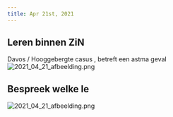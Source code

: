 ```yaml
---
title: Apr 21st, 2021
---
```


## Leren binnen ZiN
Davos / Hooggebergte casus , betreft een astma geval
![2021_04_21_afbeelding.png](https://cdn.logseq.com/%2F8f1ae382-5f18-4f77-89b5-10a6cfda69c53afb3ad9-9682-4cce-93a7-9b0bd74143962021_04_21_afbeelding.png?Expires=4772591352&Signature=DV-MbJsYVtoIk6zlfJ46qiGacZ0~FGJ~tNxPkA8-2l~UJ81HkxfYnIex8Mse8IpPBR~9s1RmUtHeU3B7I73Ie3PdLN-Y4wVnUs1~ozq3q~0NpkSJDSfzENyY17JiccC0OQom7XbEbRSPZyGWDe8txJUeTiX2gcGJYps0NPWq-2kZRCiiSA93no7QjIkwTM6bTGyAtSml1g~dcQz0BxcVHMkceTA2roNIHOOZfgTiEh2XCDnh-gtMfIXkMYyNnwCWgR5IvAgPAGvAhgaHHAe23ukWMwnGmP2zalCodT6xc7xhYECNIupPWOixMJNBWvuGzb3KwJv6cBBQzS9Ln7SKQg__&Key-Pair-Id=APKAJE5CCD6X7MP6PTEA)
## Bespreek welke le
![2021_04_21_afbeelding.png](https://cdn.logseq.com/%2F8f1ae382-5f18-4f77-89b5-10a6cfda69c56c6c5d59-5a75-4d0f-9a02-eeb5e8c4b63d2021_04_21_afbeelding.png?Expires=4772591647&Signature=ogGJQQ9iQ9M6BTOSQuzq61WhPFq6~9gRQy5Bw2gMzWb61h5kzyeyI5RUj4M~O5AfaL9NDvBDVET90mMoVlhsUKmXVy-kdCF4j5wB8GR~bUfX~Ogv8TAxm2CPcENMH6Ep6zL7bO1hPhwEjYsTmwvLmbE-zJbUrmwlUvOyGgXZEY3ObCrmCJAt5N4BaAo1e0Pr1722HZKUEteJdfGLfs2HdDLiymK84M-8y5W10jqBIg16RdWvWqKVimSGxWVrjcA9GcFQ-7EZn39Xp8ueBphqnpFgvHa-~DJ3e~wmkauwkuulihm3FVSTLWh-faGueuwJ8RM3ETzkZsmbR5DjcxbsrA__&Key-Pair-Id=APKAJE5CCD6X7MP6PTEA)
